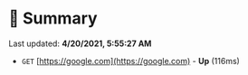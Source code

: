 # 📖 Summary
Last updated: **4/20/2021, 5:55:27 AM**

- `GET` [https://google.com](https://google.com) - **Up** (116ms)
